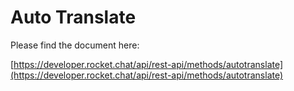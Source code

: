 # Auto Translate

Please find the document here: 

[https://developer.rocket.chat/api/rest-api/methods/autotranslate](https://developer.rocket.chat/api/rest-api/methods/autotranslate)

